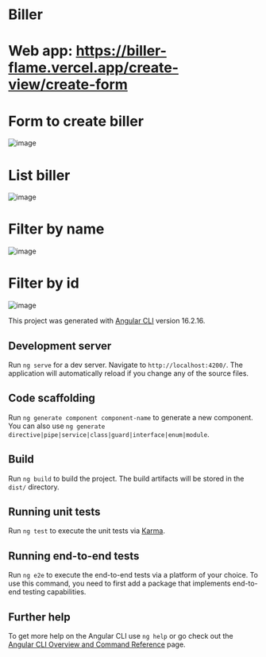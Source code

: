 # Biller
# Web app: https://biller-flame.vercel.app/create-view/create-form

# Form to create biller
![image](https://github.com/user-attachments/assets/d6e232d6-ee9a-4541-a687-07f66f9e6bc7)

# List biller
![image](https://github.com/user-attachments/assets/d76feee4-25e0-4cac-88f4-3c8f45c8e4c9)

# Filter by name
![image](https://github.com/user-attachments/assets/a4660b28-76a8-44a5-aa92-861eedea3895)

# Filter by id
![image](https://github.com/user-attachments/assets/e362ad96-df58-4f37-80d6-d32a74849245)




This project was generated with [Angular CLI](https://github.com/angular/angular-cli) version 16.2.16.

## Development server

Run `ng serve` for a dev server. Navigate to `http://localhost:4200/`. The application will automatically reload if you change any of the source files.

## Code scaffolding

Run `ng generate component component-name` to generate a new component. You can also use `ng generate directive|pipe|service|class|guard|interface|enum|module`.

## Build

Run `ng build` to build the project. The build artifacts will be stored in the `dist/` directory.

## Running unit tests

Run `ng test` to execute the unit tests via [Karma](https://karma-runner.github.io).

## Running end-to-end tests

Run `ng e2e` to execute the end-to-end tests via a platform of your choice. To use this command, you need to first add a package that implements end-to-end testing capabilities.

## Further help

To get more help on the Angular CLI use `ng help` or go check out the [Angular CLI Overview and Command Reference](https://angular.io/cli) page.
